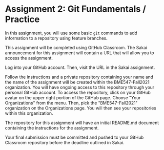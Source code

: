 # Assignment 2:  Git Fundamentals / Practice

In this assignment, you will use some basic `git` commands to add information
to a repository using feature branches.

This assignment will be completed using GitHub Classroom. The Sakai 
announcement for this assignment will contain a URL that will allow you to 
access the assignment. 

Log into your GitHub account.  Then, visit the URL in the Sakai assignment.

Follow the instructions and a private repository containing your name and the 
name of the assignment will be created within the BME547-Fall2021 
organization.  You will have ongoing access to this repository through your 
personal GitHub account.  To access the repository, click on your GitHub
avatar on the upper right portion of the GitHub page.  Choose "Your
Organizations" from the menu.  Then, pick the "BME547-Fall2021" organization
on the Organizations page.  You will then see your repositories within this
organization.

The repository for this assignment will have an initial README.md 
document containing the instructions for the assignment.   

Your final submission must be committed and pushed to your GitHub Classroom 
repository before the deadline outlined in Sakai.  